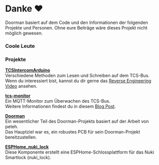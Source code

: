 <script setup>
import { VPTeamMembers } from 'vitepress/theme'

const members = [
  {
    avatar: 'https://www.github.com/AzonInc.png',
    name: 'AzonInc',
    title: 'Ersteller vom Doorman-S3 PCB und der ESPHome-basierten Firmware',
    links: [
      { icon: 'github', link: 'https://github.com/AzonInc' },
    ],
    sponsor: 'https://github.com/sponsors/AzonInc',
  },
  {
    avatar: 'https://www.github.com/peteh.png',
    name: 'peteh',
    title: 'Entwickler der original Doorman custom Firmware',
    links: [
      { icon: 'github', link: 'https://github.com/peteh' },
    ],
    sponsor: 'https://github.com/sponsors/peteh',
  },
  {
    avatar: 'https://www.github.com/AStrehlau.png',
    name: 'AStrehlau',
    title: 'Electronics Engineer',
    links: [
      { icon: 'github', link: 'https://github.com/AStrehlau' },
    ]
  },
  {
    avatar: 'https://www.github.com/calibanorg.png',
    name: 'calibanorg',
    title: 'Sponsor für die Entwicklung',
    links: [
      { icon: 'github', link: 'https://github.com/calibanorg' },
    ]
  },
  {
    avatar: 'https://www.github.com/atc1441.png',
    name: 'atc1441',
    title: 'Reverse engineering der TCS Bus Kommunikation',
    links: [
      { icon: 'github', link: 'https://github.com/atc1441' },
    ],
    sponsor: 'https://paypal.me/hoverboard1'
  },
  {
    avatar: 'https://www.github.com/uriyacovy.png',
    name: 'uriyacovy',
    title: 'Entwickler der ESPHome Nuki Lock Komponente',
    links: [
      { icon: 'github', link: 'https://github.com/uriyacovy' },
    ]
  }
]
</script>

# Danke ❤️

Doorman basiert auf dem Code und den Informationen der folgenden Projekte und Personen. Ohne eure Beiträge wäre dieses Projekt nicht möglich gewesen.

### Coole Leute

<VPTeamMembers size="small" :members="members" />


### Projekte

**[TCSIntercomArduino](https://github.com/atc1441/TCSintercomArduino)**\
Verschiedene Methoden zum Lesen und Schreiben auf dem TCS-Bus.\
Wenn du interessiert bist, kannst du dir gerne das [Reverse Engineering Video](https://www.youtube.com/watch?v=xFLoauqj9yA) ansehen.

**[tcs-monitor](https://github.com/Syralist/tcs-monitor)**\
Ein MQTT-Monitor zum Überwachen des TCS-Bus.\
Weitere Informationen findest du in diesem [Blog Post](https://blog.syralist.de/posts/smarthome/klingel/).

**[Doorman](https://github.com/peteh/doorman)**\
Ein wesentlicher Teil des Doorman-Projekts basiert auf der Arbeit von peteh.\
Das Hauptziel war es, ein robustes PCB für sein Doorman-Projekt bereitzustellen.

**[ESPHome_nuki_lock](https://github.com/uriyacovy/ESPHome_nuki_lock)**\
Diese Komponente erstellt eine ESPHome-Schlossplattform für das Nuki Smartlock (nuki_lock).